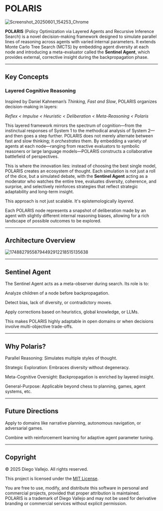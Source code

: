 # POLARIS

![Screenshot_20250601_154253_Chrome](https://github.com/user-attachments/assets/651b4783-9175-4970-a965-18065ce817ec)

**POLARIS** (Policy Optimization via Layered Agents and Recursive Inference Search) is a novel decision-making framework designed to simulate parallel lines of reasoning across agents with varied internal parameters. It extends Monte Carlo Tree Search (MCTS) by embedding agent diversity at each node and introducing a meta-evaluator called the **Sentinel Agent**, which provides external, corrective insight during the backpropagation phase.

---

## Key Concepts

### Layered Cognitive Reasoning

Inspired by Daniel Kahneman’s *Thinking, Fast and Slow*, POLARIS organizes decision-making in layers:

_Reflex < Impulse < Heuristic < Deliberation < Meta-Reasoning < Polaris_

This layered framework mirrors the spectrum of cognition—from the instinctual responses of System 1 to the methodical analysis of System 2—and then goes a step further. POLARIS does not merely alternate between fast and slow thinking; it *orchestrates* them. By embedding a variety of agents at each node—ranging from reactive evaluators to symbolic reasoners or large language models—POLARIS constructs a collaborative battlefield of perspectives.

This is where the innovation lies: instead of choosing the best single model, POLARIS creates an ecosystem of thought. Each simulation is not just a roll of the dice, but a simulated debate, with the **Sentinel Agent** acting as a moderator who watches the entire tree, evaluates diversity, coherence, and surprise, and selectively reinforces strategies that reflect strategic adaptability and long-term insight.

This approach is not just scalable. It's epistemologically *layered*.

Each POLARIS node represents a snapshot of deliberation made by an agent with slightly different internal reasoning biases, allowing for a rich landscape of possible outcomes to be explored.

---

## Architecture Overview

![17488279558794492912218515135638](https://github.com/user-attachments/assets/aa4cd4c9-0ba9-4139-bbbe-cd4e46cafb8d)


---





## Sentinel Agent

The Sentinel Agent acts as a meta-observer during search. Its role is to:

Analyze children of a node before backpropagation.

Detect bias, lack of diversity, or contradictory moves.

Apply corrections based on heuristics, global knowledge, or LLMs.


This makes POLARIS highly adaptable in open domains or when decisions involve multi-objective trade-offs.


---

## Why Polaris?

Parallel Reasoning: Simulates multiple styles of thought.

Strategic Exploration: Embraces diversity without degeneracy.

Meta-Cognitive Oversight: Backpropagation is enriched by layered insight.

General-Purpose: Applicable beyond chess to planning, games, agent systems, etc.



---

## Future Directions


Apply to domains like narrative planning, autonomous navigation, or adversarial games.

Combine with reinforcement learning for adaptive agent parameter tuning.



---

## Copyright

© 2025 Diego Vallejo. All rights reserved.

This project is licensed under the [MIT License](https://opensource.org/licenses/MIT).

You are free to use, modify, and distribute this software in personal and commercial projects, provided that proper attribution is maintained. POLARIS is a trademark of Diego Vallejo and may not be used for derivative branding or commercial services without explicit permission.
